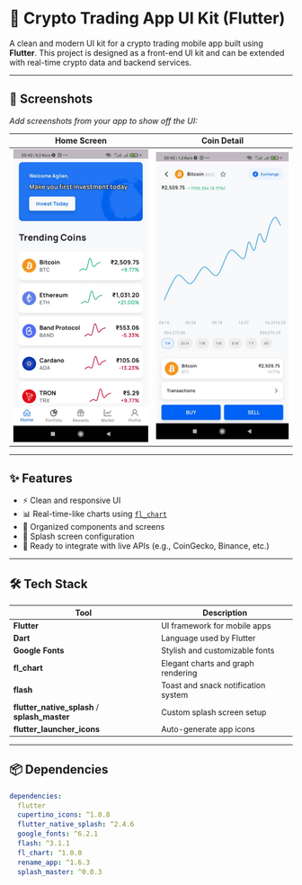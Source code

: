 # 💸 Crypto Trading App UI Kit (Flutter)

A clean and modern UI kit for a crypto trading mobile app built using **Flutter**. This project is designed as a front-end UI kit and can be extended with real-time crypto data and backend services.

---

## 📱 Screenshots

_Add screenshots from your app to show off the UI:_

| Home Screen                    | Coin Detail                         |
| ------------------------------ | ----------------------------------- |
| ![Home](screenshots/home.jpeg) | ![Detail](screenshots/details.jpeg) |

---

## ✨ Features

- ⚡ Clean and responsive UI
- 📊 Real-time-like charts using [`fl_chart`](https://pub.dev/packages/fl_chart)
- 🧩 Organized components and screens
- 🚀 Splash screen configuration
- 📱 Ready to integrate with live APIs (e.g., CoinGecko, Binance, etc.)

---

## 🛠️ Tech Stack

| Tool                                          | Description                         |
| --------------------------------------------- | ----------------------------------- |
| **Flutter**                                   | UI framework for mobile apps        |
| **Dart**                                      | Language used by Flutter            |
| **Google Fonts**                              | Stylish and customizable fonts      |
| **fl_chart**                                  | Elegant charts and graph rendering  |
| **flash**                                     | Toast and snack notification system |
| **flutter_native_splash** / **splash_master** | Custom splash screen setup          |
| **flutter_launcher_icons**                    | Auto-generate app icons             |

---

## 📦 Dependencies

```yaml
dependencies:
  flutter
  cupertino_icons: ^1.0.8
  flutter_native_splash: ^2.4.6
  google_fonts: ^6.2.1
  flash: ^3.1.1
  fl_chart: ^1.0.0
  rename_app: ^1.6.3
  splash_master: ^0.0.3
```
